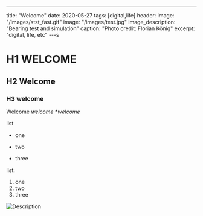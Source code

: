 ---
title: "Welcome"
date: 2020-05-27
tags: [digital,life]
header:
 image: "/images/stst_fast.gif"
 image: "/images/test.jpg"
  image_description: "Bearing test and simulation"
  caption: "Photo credit: Florian König"
excerpt: "digital, life, etc"
---s


# H1 WELCOME
## H2 Welcome
### H3 welcome

Welcome *welcome* **welcome*

list
* one
+ two
- three

list:
1. one
2. two
3. three

<img src="{{ site.url }}{{ site.baseurl }} /images/aboutimage.jpg" alt="Description">
